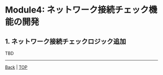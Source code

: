 # Module4: ネットワーク接続チェック機能の開発

## 1. ネットワーク接続チェックロジック追加

TBD

---
[Back](module3.md) | [TOP](README.md)